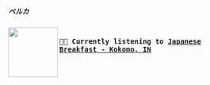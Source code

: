 ##### ベルカ


[<img align="left" width="100" height="100" src="https:&#x2F;&#x2F;lastfm.freetls.fastly.net&#x2F;i&#x2F;u&#x2F;174s&#x2F;5d93403fbc951b7d31fa80ff826b5180.jpg">](https://www.youtube.com/results?search_query=Japanese+Breakfast+Kokomo,+IN)
<big><pre>
<small>
</br><b>🎵🎶  Currently listening to [Japanese Breakfast - Kokomo, IN](https://www.youtube.com/results?search_query=Japanese+Breakfast+Kokomo,+IN) </b></br></br>
</small></pre></big>

